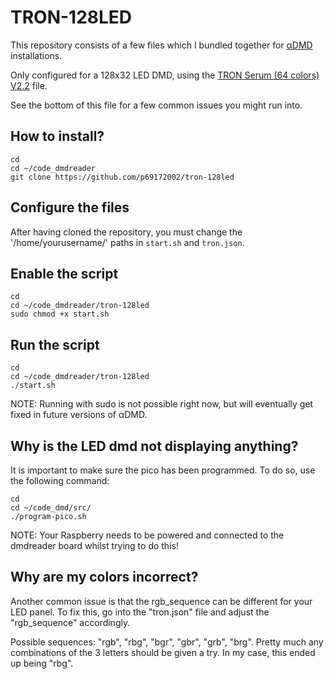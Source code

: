 # TRON-128LED
This repository consists of a few files which I bundled together for [αDMD](https://github.com/pinballpower/alpha_dmd) installations.

Only configured for a 128x32 LED DMD, using the [TRON Serum (64 colors) V2.2](https://vpuniverse.com/files/file/14216-tron-legacy-stern-2011-dmd-64-colors-serum-format-v22-final/) file.

See the bottom of this file for a few common issues you might run into.
## How to install?

```
cd
cd ~/code_dmdreader
git clone https://github.com/p69172002/tron-128led
```
## Configure the files
After having cloned the repository, you must change the '/home/yourusername/' paths in `start.sh` and `tron.json`.

## Enable the script
```
cd
cd ~/code_dmdreader/tron-128led
sudo chmod +x start.sh
```

## Run the script
```
cd
cd ~/code_dmdreader/tron-128led
./start.sh
```
NOTE: Running with sudo is not possible right now, but will eventually get fixed in future versions of αDMD.

## Why is the LED dmd not displaying anything?
It is important to make sure the pico has been programmed. To do so, use the following command:
```
cd
cd ~/code_dmd/src/
./program-pico.sh
```
NOTE: Your Raspberry needs to be powered and connected to the dmdreader board whilst trying to do this!

## Why are my colors incorrect?
Another common issue is that the rgb_sequence can be different for your LED panel. 
To fix this, go into the "tron.json" file and adjust the "rgb_sequence" accordingly.

Possible sequences: "rgb", "rbg", "bgr", "gbr", "grb", "brg". Pretty much any combinations of the 3 letters should be given a try. In my case, this ended up being "rbg".
